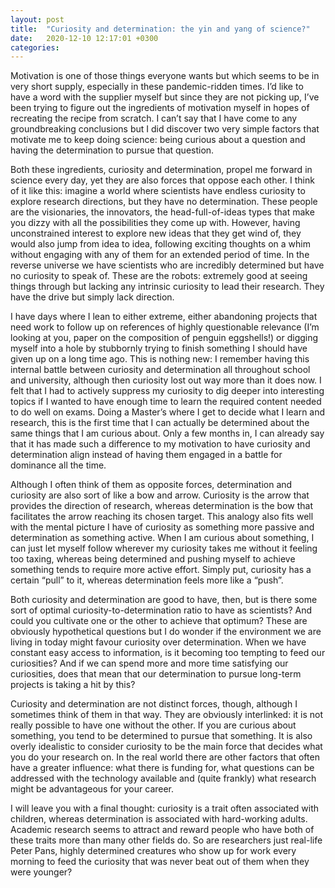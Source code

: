 ```yaml
---
layout: post
title:  "Curiosity and determination: the yin and yang of science?"
date:   2020-12-10 12:17:01 +0300
categories:
---
```



Motivation is one of those things everyone wants but which seems to be in very short supply, especially in these pandemic-ridden times. I’d like to have a word with the supplier myself but since they are not picking up, I’ve been trying to figure out the ingredients of motivation myself in hopes of recreating the recipe from scratch. I can’t say that I have come to any groundbreaking conclusions but I did discover two very simple factors that motivate me to keep doing science: being curious about a question and having the determination to pursue that question.

Both these ingredients, curiosity and determination, propel me forward in science every day, yet they are also forces that oppose each other. I think of it like this: imagine a world where scientists have endless curiosity to explore research directions, but they have no determination. These people are the visionaries, the innovators, the head-full-of-ideas types that make you dizzy with all the possibilities they come up with. However, having unconstrained interest to explore new ideas that they get wind of, they would also jump from idea to idea, following exciting thoughts on a whim without engaging with any of them for an extended period of time. In the reverse universe we have scientists who are incredibly determined but have no curiosity to speak of. These are the robots: extremely good at seeing things through but lacking any intrinsic curiosity to lead their research. They have the drive but simply lack direction.

I have days where I lean to either extreme, either abandoning projects that need work to follow up on references of highly questionable relevance (I’m looking at you, paper on the composition of penguin eggshells!) or digging myself into a hole by stubbornly trying to finish something I should have given up on a long time ago. This is nothing new: I remember having this internal battle between curiosity and determination all throughout school and university, although then curiosity lost out way more than it does now. I felt that I had to actively suppress my curiosity to dig deeper into interesting topics if I wanted to have enough time to learn the required content needed to do well on exams. Doing a Master’s where I get to decide what I learn and research, this is the first time that I can actually be determined about the same things that I am curious about. Only a few months in, I can already say that it has made such a difference to my motivation to have curiosity and determination align instead of having them engaged in a battle for dominance all the time.

Although I often think of them as opposite forces, determination and curiosity are also sort of like a bow and arrow. Curiosity is the arrow that provides the direction of research, whereas determination is the bow that facilitates the arrow reaching its chosen target. This analogy also fits well with the mental picture I have of curiosity as something more passive and determination as something active. When I am curious about something, I can just let myself follow wherever my curiosity takes me without it feeling too taxing, whereas being determined and pushing myself to achieve something tends to require more active effort. Simply put, curiosity has a certain “pull” to it, whereas determination feels more like a “push”.

Both curiosity and determination are good to have, then, but is there some sort of optimal curiosity-to-determination ratio to have as scientists? And could you cultivate one or the other to achieve that optimum? These are obviously hypothetical questions but I do wonder if the environment we are living in today might favour curiosity over determination. When we have constant easy access to information, is it becoming too tempting to feed our curiosities? And if we can spend more and more time satisfying our curiosities, does that mean that our determination to pursue long-term projects is taking a hit by this?

Curiosity and determination are not distinct forces, though, although I sometimes think of them in that way. They are obviously interlinked: it is not really possible to have one without the other. If you are curious about something, you tend to be determined to pursue that something. It is also overly idealistic to consider curiosity to be the main force that decides what you do your research on. In the real world there are other factors that often have a greater influence: what there is funding for, what questions can be addressed with the technology available and (quite frankly) what research might be advantageous for your career.

I will leave you with a final thought: curiosity is a trait often associated with children, whereas determination is associated with hard-working adults. Academic research seems to attract and reward people who have both of these traits more than many other fields do. So are researchers just real-life Peter Pans, highly determined creatures who show up for work every morning to feed the curiosity that was never beat out of them when they were younger?
